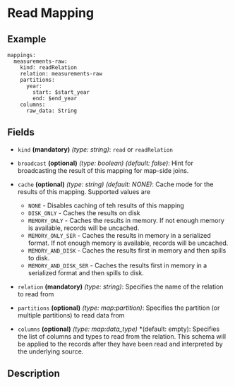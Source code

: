 
# Read Mapping


## Example
```
mappings:
  measurements-raw:
    kind: readRelation
    relation: measurements-raw
    partitions:
      year:
        start: $start_year
        end: $end_year
    columns:
      raw_data: String
```

## Fields

* `kind` **(mandatory)** *(type: string)*: `read` or `readRelation`

* `broadcast` **(optional)** *(type: boolean)* *(default: false)*: 
Hint for broadcasting the result of this mapping for map-side joins.

* `cache` **(optional)** *(type: string)* *(default: NONE)*:
Cache mode for the results of this mapping. Supported values are
  * `NONE` - Disables caching of teh results of this mapping
  * `DISK_ONLY` - Caches the results on disk
  * `MEMORY_ONLY` - Caches the results in memory. If not enough memory is available, records will be uncached.
  * `MEMORY_ONLY_SER` - Caches the results in memory in a serialized format. If not enough memory is available, records will be uncached.
  * `MEMORY_AND_DISK` - Caches the results first in memory and then spills to disk.
  * `MEMORY_AND_DISK_SER` - Caches the results first in memory in a serialized format and then spills to disk.

* `relation` **(mandatory)** *(type: string)*:
Specifies the name of the relation to read from

* `partitions` **(optional)** *(type: map:partition)*:
Specifies the partition (or multiple partitions) to read data from

* `columns` **(optional)** *(type: map:data_type)* *(default: empty):
Specifies the list of columns and types to read from the relation. This schema
will be applied to the records after they have been read and interpreted by the
underlying source.


## Description
